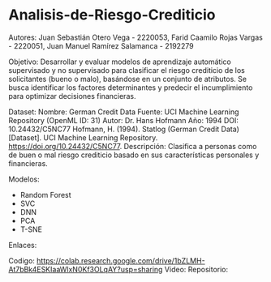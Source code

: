 # Analisis-de-Riesgo-Crediticio

Autores: Juan Sebastián Otero Vega - 2220053, Farid Caamilo Rojas Vargas - 2220051, Juan Manuel Ramírez Salamanca - 2192279

Objetivo: 
Desarrollar y evaluar modelos de aprendizaje automático supervisado y no supervisado para clasificar el riesgo crediticio de los solicitantes (bueno o malo), basándose en un conjunto de atributos. Se busca identificar los factores determinantes y predecir el incumplimiento para optimizar decisiones financieras.

Dataset:
Nombre: German Credit Data
Fuente: UCI Machine Learning Repository (OpenML ID: 31)
Autor: Dr. Hans Hofmann
Año: 1994
DOI: 10.24432/C5NC77
Hofmann, H. (1994). Statlog (German Credit Data) [Dataset]. UCI Machine Learning Repository. https://doi.org/10.24432/C5NC77.
Descripción: Clasifica a personas como de buen o mal riesgo crediticio basado en sus características personales y financieras.


Modelos:
- Random Forest
- SVC
- DNN
- PCA
- T-SNE

Enlaces:

Codigo: https://colab.research.google.com/drive/1bZLMH-At7bBk4ESKIaaWlxN0Kf3OLqAY?usp=sharing
Video: 
Repositorio: 
